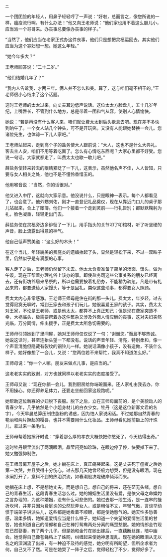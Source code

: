     二 

   一个团团脸的年轻人，用鼻子轻轻哼了一声说：“好啦，总而言之，像您所说的一样，瘟疫流行啊。有什么办法！”他又向王老师说：“他们家也用不着这么胆儿小，应当派一个哥哥来。办丧事总要像办丧事的样子。”

   “当然了，他们应当在老家正式办这件丧事，他们只是想把灵柩运回去。其实他们应当为这个寡妇想一想。她这么年轻。”

   “她今年多大？”

   王老师回答说：“二十二岁。”

   “他们结婚几年了？”

   “我内人告诉我，才两三年。俩人并不怎么和美。算了，这与咱们毫不相干的。”王老师很小心结束了这个话题。

   这时王老师的太太过来，向丈夫耳边低声说话。这位太太方脸盘儿，五十几岁年纪，上嘴唇长，不管到什么地方，总是带着一团和气从容，使别人心情愉快。

   她说：“若是再没有什么客人来，咱们就让费太太到后头歇息去吧。现在差不多快到晌午了。一个女人站几个钟头，可不是开玩笑。又没有人能跟她替换一会儿。您诸位先生，也体谅一下儿人家吧。”

   王老师站起来，走到高个子的盐务使大人跟前说：“大人，这也不是什么大典礼。客去主人安，咱们不用等着吃面了。怎么有心情吃东西呢？大家心里都不好受。您说一句话，大家就都走了，叫费太太也歇一歇儿吧。”

   薛盐务使转来转去的眼睛紧眨了一下儿，这表示，虽然他名声不佳，人人皆知，只要与女人相关之处，他也不是不懂怜香惜玉的。

   他用喉音说：“当然，你的话很对。”

   他又进入中厅，这就向大家示意。他没说什么，只是眼神一表示。每个人都看见了，也会意了。他外甥刘佑，刚才一直登记礼品奠仪，现在从靠近门口儿的桌子那儿站起来，合上了账簿。他们一个接着一个走到灵前——行礼告别；都默默鞠躬为礼，脸色凝重，轻轻走出门去。

   薛盐务使在灵柩旁边多徘徊了一下儿，用手指头的关节叩了叩棺材，听了听坚硬的声音，脸上流露出得意的神气。

   他自己低声赞美道：“这么好的木头！”

   在这个当儿，年轻貌美的费庭炎的遗孀抬起了头，显然是轻松下来，不过一双眸子里，仍然似乎是有满腹的心事。

   客人走了之后，王老师仍然留下未去。他太太负责准备了简单的汤面、馒头，做为午饭，现在正帮着办理礼俗上该办的事。即使盐务司这些公事关系的朋友已经离去，还有街坊邻居来吊祭的，所以也需要按着礼俗办，不能稍为疏忽。凡是带有礼品来的，都要送给人家馒头，等于是回礼。类似这些琐事，都得要女人照顾。

   费太太内心非常感激。王老师王师母是住在街的那一头儿。费太太，年岁轻，过去觉得寂寞无聊时，常到王家去和孩子们玩儿，她很喜爱王家的孩子。其实，费太太对王家，不论是王老师，或是他太太，都算不上真正知己；但是现在费家突遭不幸，大祸临头，极需要帮着办这件繁杂又涉及外面人情应酬的丧事，这对夫妇突然光临，万分同情，伸出援手，正是费太太所急切需要的。

   王师母引领她到了里间屋，她对王师母仅仅说了一句：“谢谢您。”而且不够热诚。她说这话时，甚至连抬头望一下都没有。说话的声音年轻、清亮，特别柔和，像一个声音清脆但隐藏有裂纹的铜铃儿一样。她说话满像小孩子，没有造做，不装什么样子。她好像想了一会儿，又说：“您两位若不来帮忙，我真不知道怎么好。”

   王师母说：“你一个人嘛。朋友来做点儿事，是应当的。”

   这老老实实的致谢，对方也就同样以老老实实的态度接受了。

   王师母又说：“现在你躺一会儿，我到厨房给你端碗面来。还人家礼由我去办，你不用操心。你还得养足体力，还要走坐船回家这段路呢。”

   她帮助这位新寡的少妇脱下丧服。脱下之后，立在王师母面前的，是个美貌动人的青春少年，几乎依然是个小姐身材儿的白衣少女。牡丹（这是这位新寡文君的名字），今天早晨总算压制住脂粉的诱惑，因为怕人家说闲话。不过她那自然青春的艳丽和两片撅起的樱唇，也并不需要用什么化妆品。王师母看见她前额上的汗珠儿，拿过来一条毛巾。

   王师母帮着她擦汗时说：“穿着那么厚的孝衣大概快把你憋死了。今天热得出奇。”

   这时牡丹眼里流出了两滴眼泪，晶莹闪亮如珍珠，在眼边停了停，快要掉下来了。她又勉强抑制住。

   在王师母离开屋子之后，她才躺在床上，真正痛哭起来。这是丈夫死于瘟疫之后她第一次哭，并且哭得十分伤心。过去那几天她曾经极力想哭，但是没有眼泪。现在水闸打开了，意料不到的热泪洪流，如春潮般决堤破岸倾泻而来。

   她躺在床上想，不是想她丈夫，而是想自己，想自己的将来，还在茫无头绪，想自己的青春生活，这段青春生活怎么过。她的婚姻生活里没有爱，是依父母之命媒妁之言办理的，为这种婚姻，没有什么可悲伤的。她过去那一段生活，是一连串的挫折坎坷，并非只因为费庭炎的公然玩弄女人，或是粗俗不文，年轻气傲，言谈举动惯于端架子讲派头儿，这些都是她看着不顺眼，都是使她憋气的。她天性多愁善感，温柔多情，她知道爱情应当是什么样子，她知道一个失望的爱情生活里的甘苦，她也知道自己的情郎和自己在棒打鸳鸯两处分离的痛楚愁恨。她的情郎金竹现在已然娶妻，有了两个儿子。但是她和金竹在她出嫁后，一直藕断丝连，暗中幽会。她觉得自己像苍蝇粘上了蛛网，纠缠起来使她神思混乱。现在她的眼泪从无以名之的深渊流了出来，有一种迫不及待的感觉，她分明有所盼望，但所企求者为何，自己又不了然。可是在她哭了一阵子之后，觉得轻松了不少，觉得好多了。

